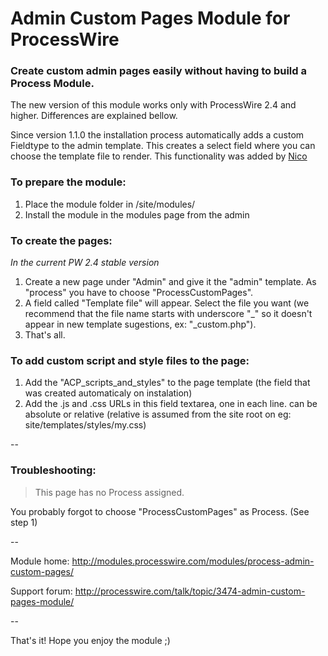 # Admin Custom Pages Module for ProcessWire

### Create custom admin pages easily without having to build a Process Module.
 
The new version of this module works only with ProcessWire 2.4 and higher.
Differences are explained bellow.

Since version 1.1.0 the installation process automatically adds a custom Fieldtype to the admin template. This creates a select field where you can choose the template file to render. This functionality was added by [Nico](http://nico.is)

### To prepare the module:

1. Place the module folder in /site/modules/
2. Install the module in the modules page from the admin

### To create the pages:

*In the current PW 2.4 stable version*

1. Create a new page under "Admin" and give it the "admin" template. As "process" you have to choose "ProcessCustomPages".
2. A field called "Template file" will appear. Select the file you want (we recommend that the file name starts with underscore "\_" so it doesn't appear in new template sugestions, ex: "\_custom.php").
3. That's all.

### To add custom script and style files to the page:

1. Add the "ACP_scripts_and_styles" to the page template (the field that was created automaticaly on instalation)
2. Add the .js and .css URLs in this field textarea, one in each line. can be absolute or relative (relative is assumed from the site root on eg: site/templates/styles/my.css)

--

### Troubleshooting:

> This page has no Process assigned.

You probably forgot to choose "ProcessCustomPages" as Process. (See step 1)


--

Module home: http://modules.processwire.com/modules/process-admin-custom-pages/

Support forum: http://processwire.com/talk/topic/3474-admin-custom-pages-module/

--

That's it! Hope you enjoy the module ;)
